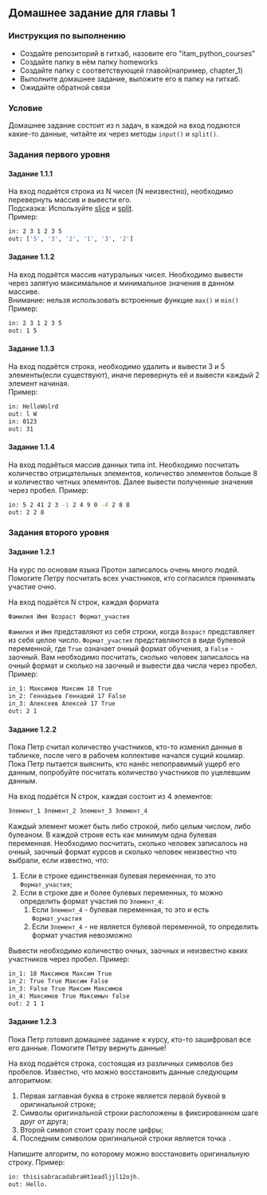 ## Домашнее задание для главы 1

### Инструкция по выполнению
- Создайте репозиторий в гитхаб, назовите его "itam_python_courses"
- Создайте папку в нём папку homeworks
- Создайте папку с соответствующей главой(например, chapter_1)
- Выполните домашнее задание, выложите его в папку на гитхаб. 
- Ожидайте обратной связи

### Условие 
Домашнее задание состоит из n задач, в каждой на вход подаются какие-то данные, 
читайте их через методы `input()` и `split()`.
### Задания первого уровня
#### Задание 1.1.1
На вход подаётся строка из N чисел (N неизвестно), необходимо перевернуть массив и вывести его.<br>
Подсказка: Используйте [slice](https://www.w3schools.com/python/ref_func_slice.asp) и [split](https://www.w3schools.com/python/ref_string_split.asp).<br>
Пример:
``` bash
in: 2 3 1 2 3 5 
out: ['5', '3', '2', '1', '3', '2']
```
#### Задание 1.1.2
На вход подаётся массив натуральных чисел. Необходимо вывести через запятую
максимальное и минимальное значения в данном массиве.<br>
Внимание: нельзя использовать встроенные функцие `max()` и `min()` <br>
Пример:<br>
```bash
in: 2 3 1 2 3 5
out: 1 5 
```
#### Задание 1.1.3
На вход подаётся строка, необходимо удалить и вывести 3 и 5 элементы(если существуют), иначе
перевернуть её и вывести каждый 2 элемент начиная.<br>
Пример:
```bash
in: HelloWolrd
out: l W
in: 0123
out: 31
```
#### Задание 1.1.4
На вход подаёться массив данных типа int. Необходимо посчитать количество отрицательных элементов, количество элементов больше 8 и количество четных элементов. Далее вывести полученные значения через пробел.
Пример: 
```bash
in: 5 2 41 2 3 -1 2 4 9 0 -4 2 8 8 
out: 2 2 8
```
### Задания второго уровня
#### Задание 1.2.1
На курс по основам языка Протон записалось очень много людей. Помогите Петру посчитать всех участников, кто согласился принимать участие очно.

На вход подаётся N строк, каждая формата
```bash
Фамилия Имя Возраст Формат_участия
```
`Фамилия` и `Имя` представляют из себя строки, когда `Возраст` представляет из себя целое число. `Формат_участия` представляются в виде булевой переменной, где `True` означает очный формат обучения, а `False` - заочный. Вам необходимо посчитать, сколько человек записалось на очный формат и сколько на заочный и вывести два числа через пробел. Пример:
```bash
in_1: Максимов Максим 18 True
in_2: Геннадьев Геннадий 17 False
in_3: Алексеев Алексей 17 True
out: 2 1
```
#### Задание 1.2.2
Пока Петр считал количество участников, кто-то изменил данные в табличке, после чего в рабочем коллективе начался сущий кошмар. Пока Петр пытается выяснить, кто нанёс непоправимый ущерб его данным, попробуйте посчитать количество участников по уцелевшим данным.

На вход подаётся N строк, каждая состоит из 4 элементов:
```bash
Элемент_1 Элемент_2 Элемент_3 Элемент_4
```
Каждый элемент может быть либо строкой, либо целым числом, либо булеаном. В каждой строке есть как минимум одна булевая переменная. Необходимо посчитать, сколько человек записалось на очный, заочный формат курсов и сколько человек неизвестно что выбрали, если известно, что:

1. Если в строке единственная булевая переменная, то это `Формат_участия`;
2. Если в строке две и более булевых переменных, то можно определить формат участия по `Элемент_4`:
   1. Если `Элемент_4` - булевая переменная, то это и есть `Формат_участия`
   2. Если `Элемент_4` - не является булевой переменной, то определить формат участия невозможно

Вывести необходимо количество очных, заочных и неизвестно каких участников через пробел. Пример:
```bash
in_1: 18 Максимов Максим True
in_2: True True Максим False
in_3: False True Максим Максимов
in_4: Максимов True Максимыч false
out: 2 1 1
```
#### Задание 1.2.3
Пока Петр готовил домашнее задание к курсу, кто-то зашифровал все его данные. Помогите Петру вернуть данные!

На вход подаётся строка, состоящая из различных символов без пробелов. Известно, что можно восстановить данные следующим алгоритмом:

1. Первая заглавная буква в строке является первой буквой в оригинальной строке;
2. Символы оригинальной строки расположены в фиксированном шаге друг от друга;
3. Второй символ стоит сразу после цифры;
4. Последним символом оригинальной строки является точка `.`

Напишите алгоритм, по которому можно восстановить оригинальную строку. Пример:
```bash
in: thisisabracadabraHt1eadljjl12ojh.
out: Hello.
```